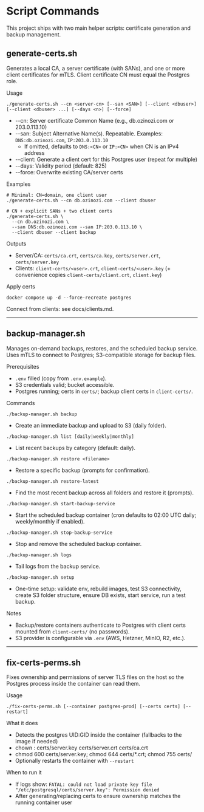 # Script Commands

This project ships with two main helper scripts: certificate generation and backup management.

## generate-certs.sh

Generates a local CA, a server certificate (with SANs), and one or more client certificates for mTLS. Client certificate CN must equal the Postgres role.

Usage

```
./generate-certs.sh --cn <server-cn> [--san <SAN>] [--client <dbuser>] [--client <dbuser> ...] [--days <n>] [--force]
```

- --cn: Server certificate Common Name (e.g., db.ozinozi.com or 203.0.113.10)
- --san: Subject Alternative Name(s). Repeatable. Examples: `DNS:db.ozinozi.com`, `IP:203.0.113.10`
  - If omitted, defaults to `DNS:<CN>` or `IP:<CN>` when CN is an IPv4 address
- --client: Generate a client cert for this Postgres user (repeat for multiple)
- --days: Validity period (default: 825)
- --force: Overwrite existing CA/server certs

Examples

```
# Minimal: CN=domain, one client user
./generate-certs.sh --cn db.ozinozi.com --client dbuser

# CN + explicit SANs + two client certs
./generate-certs.sh \
  --cn db.ozinozi.com \
  --san DNS:db.ozinozi.com --san IP:203.0.113.10 \
  --client dbuser --client backup
```

Outputs
- Server/CA: `certs/ca.crt`, `certs/ca.key`, `certs/server.crt`, `certs/server.key`
- Clients: `client-certs/<user>.crt`, `client-certs/<user>.key` (+ convenience copies `client-certs/client.crt`, `client.key`)

Apply certs

```
docker compose up -d --force-recreate postgres
```

Connect from clients: see docs/clients.md.

---

## backup-manager.sh

Manages on-demand backups, restores, and the scheduled backup service. Uses mTLS to connect to Postgres; S3-compatible storage for backup files.

Prerequisites
- `.env` filled (copy from `.env.example`).
- S3 credentials valid; bucket accessible.
- Postgres running; certs in `certs/`; backup client certs in `client-certs/`.

Commands

```
./backup-manager.sh backup
```
- Create an immediate backup and upload to S3 (daily folder).

```
./backup-manager.sh list [daily|weekly|monthly]
```
- List recent backups by category (default: daily).

```
./backup-manager.sh restore <filename>
```
- Restore a specific backup (prompts for confirmation).

```
./backup-manager.sh restore-latest
```
- Find the most recent backup across all folders and restore it (prompts).

```
./backup-manager.sh start-backup-service
```
- Start the scheduled backup container (cron defaults to 02:00 UTC daily; weekly/monthly if enabled).

```
./backup-manager.sh stop-backup-service
```
- Stop and remove the scheduled backup container.

```
./backup-manager.sh logs
```
- Tail logs from the backup service.

```
./backup-manager.sh setup
```
- One-time setup: validate env, rebuild images, test S3 connectivity, create S3 folder structure, ensure DB exists, start service, run a test backup.

Notes
- Backup/restore containers authenticate to Postgres with client certs mounted from `client-certs/` (no passwords).
- S3 provider is configurable via `.env` (AWS, Hetzner, MinIO, R2, etc.).

---

## fix-certs-perms.sh

Fixes ownership and permissions of server TLS files on the host so the Postgres process inside the container can read them.

Usage

```
./fix-certs-perms.sh [--container postgres-prod] [--certs certs] [--restart]
```

What it does
- Detects the postgres UID:GID inside the container (fallbacks to the image if needed)
- chown <uid>:<gid> certs/server.key certs/server.crt certs/ca.crt
- chmod 600 certs/server.key; chmod 644 certs/*.crt; chmod 755 certs/
- Optionally restarts the container with `--restart`

When to run it
- If logs show: `FATAL: could not load private key file "/etc/postgresql/certs/server.key": Permission denied`
- After generating/replacing certs to ensure ownership matches the running container user

